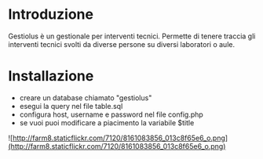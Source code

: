 # Introduzione #

Gestiolus è un gestionale per interventi tecnici.
Permette di tenere traccia gli interventi tecnici svolti da diverse persone su diversi laboratori o aule.


# Installazione #

  * creare un database chiamato "gestiolus"
  * esegui la query nel file table.sql
  * configura host, username e password nel file config.php
  * se vuoi puoi modificare a piacimento la variabile $title

![http://farm8.staticflickr.com/7120/8161083856_013c8f65e6_o.png](http://farm8.staticflickr.com/7120/8161083856_013c8f65e6_o.png)